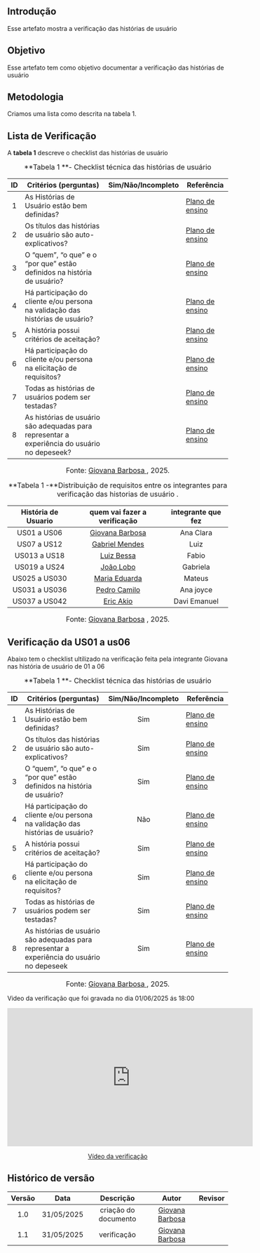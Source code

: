 ## Introdução

Esse artefato mostra a verificação das histórias de usuário

## Objetivo

Esse artefato tem como objetivo documentar a verificação das histórias de usuário

## Metodologia

Criamos uma lista como descrita na tabela 1.

## Lista de Verificação

A **tabela 1** descreve o checklist das histórias de usuário

<font size="3"><p style="text-align: center">**Tabela 1 **- Checklist técnica das histórias de usuário </p></font>

| ID | Critérios (perguntas)                                                                                                                   | Sim/Não/Incompleto | Referência |
| :-: | --------------------------------------------------------------------------------------------------------------------------------------- | :----------------: | ---------- |
| 1      | As Histórias de Usuário estão bem definidas?                                                | |[Plano de ensino](http://127.0.0.1:8000/2025.1-DetranDF/Apresenta%C3%A7%C3%B5es/Apresenta%C3%A7%C3%A3o%20das%20Etapas/Apresenta%C3%A7%C3%A3o4/#criterios-para-entrega)                                         | 
| 2      | Os títulos das histórias de usuário são auto-explicativos?                                  | |[Plano de ensino](http://127.0.0.1:8000/2025.1-DetranDF/Apresenta%C3%A7%C3%B5es/Apresenta%C3%A7%C3%A3o%20das%20Etapas/Apresenta%C3%A7%C3%A3o4/#criterios-para-entrega)                                         | 
| 3      | O “quem”, “o que” e o “por que” estão definidos na história de usuário?                     | |[Plano de ensino](http://127.0.0.1:8000/2025.1-DetranDF/Apresenta%C3%A7%C3%B5es/Apresenta%C3%A7%C3%A3o%20das%20Etapas/Apresenta%C3%A7%C3%A3o4/#criterios-para-entrega)                                         | 
| 4      | Há participação do cliente e/ou persona na validação das histórias de usuário?              | |[Plano de ensino](http://127.0.0.1:8000/2025.1-DetranDF/Apresenta%C3%A7%C3%B5es/Apresenta%C3%A7%C3%A3o%20das%20Etapas/Apresenta%C3%A7%C3%A3o4/#criterios-para-entrega)                                         | 
| 5      | A história possui critérios de aceitação?                                                   | |[Plano de ensino](http://127.0.0.1:8000/2025.1-DetranDF/Apresenta%C3%A7%C3%B5es/Apresenta%C3%A7%C3%A3o%20das%20Etapas/Apresenta%C3%A7%C3%A3o4/#criterios-para-entrega)                                         | 
| 6      | Há participação do cliente e/ou persona na elicitação de requisitos?                        | |[Plano de ensino](http://127.0.0.1:8000/2025.1-DetranDF/Apresenta%C3%A7%C3%B5es/Apresenta%C3%A7%C3%A3o%20das%20Etapas/Apresenta%C3%A7%C3%A3o4/#criterios-para-entrega)                                         | 
| 7      | Todas as histórias de usuários podem ser testadas?                                          | |[Plano de ensino](http://127.0.0.1:8000/2025.1-DetranDF/Apresenta%C3%A7%C3%B5es/Apresenta%C3%A7%C3%A3o%20das%20Etapas/Apresenta%C3%A7%C3%A3o4/#criterios-para-entrega)                                         | 
| 8      | As histórias de usuário são adequadas para representar a experiência do usuário no depeseek? | |[Plano de ensino](http://127.0.0.1:8000/2025.1-DetranDF/Apresenta%C3%A7%C3%B5es/Apresenta%C3%A7%C3%A3o%20das%20Etapas/Apresenta%C3%A7%C3%A3o4/#criterios-para-entrega)                                         | 


<font size="3"><p style="text-align: center">Fonte: [Giovana Barbosa ](https://github.com/gio221), 2025.</p></font>

<a name="ref1"></a>

<font size="3"><p style="text-align: center">**Tabela 1 -**Distribuição de requisitos entre os integrantes para verificação das historias de usuário .</p></font>

| História de Usuario |             quem vai fazer a verificação          |  integrante que fez
| :-----------------: | :--------------------------------------: |  :--------------------------------------: | 
|US01 a US06| [Giovana Barbosa](https://github.com/gio221) |  Ana Clara|
|US07 a US12| [Gabriel Mendes](https://github.com/gbevi) |Luiz|
|US013 a US18| [Luiz Bessa](https://github.com/lfelipebessa) |Fabio|
|US019 a US24| [João Lobo](https://github.com/joaolobo10) | Gabriela|
|US025 a US030| [Maria Eduarda](https://github.com/maaduh) | Mateus|
|US031 a US036| [Pedro Camilo](https://github.com/PedrooCamilo) | Ana joyce|
|US037 a US042|[Eric Akio](https://github.com/eric-kingu) |Davi Emanuel|

<font size="3"><p style="text-align: center">Fonte: [Giovana Barbosa](https://github.com/gio221) , 2025.</p></font>

## Verificação da US01 a us06

Abaixo tem o checklist ultilizado na verificação feita pela integrante Giovana nas história de usuário de 01 a 06

<font size="3"><p style="text-align: center">**Tabela 1 **- Checklist técnica das histórias de usuário </p></font>

| ID | Critérios (perguntas)                                                                                                                   | Sim/Não/Incompleto | Referência |
| :-: | --------------------------------------------------------------------------------------------------------------------------------------- | :----------------: | ---------- |
| 1      | As Histórias de Usuário estão bem definidas?                                                |Sim |[Plano de ensino](http://127.0.0.1:8000/2025.1-DetranDF/Apresenta%C3%A7%C3%B5es/Apresenta%C3%A7%C3%A3o%20das%20Etapas/Apresenta%C3%A7%C3%A3o4/#criterios-para-entrega)                                         | 
| 2      | Os títulos das histórias de usuário são auto-explicativos?                                  |Sim  |[Plano de ensino](http://127.0.0.1:8000/2025.1-DetranDF/Apresenta%C3%A7%C3%B5es/Apresenta%C3%A7%C3%A3o%20das%20Etapas/Apresenta%C3%A7%C3%A3o4/#criterios-para-entrega)                                         | 
| 3      | O “quem”, “o que” e o “por que” estão definidos na história de usuário?                     |Sim  |[Plano de ensino](http://127.0.0.1:8000/2025.1-DetranDF/Apresenta%C3%A7%C3%B5es/Apresenta%C3%A7%C3%A3o%20das%20Etapas/Apresenta%C3%A7%C3%A3o4/#criterios-para-entrega)                                         | 
| 4      | Há participação do cliente e/ou persona na validação das histórias de usuário?              | Não |[Plano de ensino](http://127.0.0.1:8000/2025.1-DetranDF/Apresenta%C3%A7%C3%B5es/Apresenta%C3%A7%C3%A3o%20das%20Etapas/Apresenta%C3%A7%C3%A3o4/#criterios-para-entrega)                                         | 
| 5      | A história possui critérios de aceitação?                                                   | Sim |[Plano de ensino](http://127.0.0.1:8000/2025.1-DetranDF/Apresenta%C3%A7%C3%B5es/Apresenta%C3%A7%C3%A3o%20das%20Etapas/Apresenta%C3%A7%C3%A3o4/#criterios-para-entrega)                                         | 
| 6      | Há participação do cliente e/ou persona na elicitação de requisitos?                        |Sim  |[Plano de ensino](http://127.0.0.1:8000/2025.1-DetranDF/Apresenta%C3%A7%C3%B5es/Apresenta%C3%A7%C3%A3o%20das%20Etapas/Apresenta%C3%A7%C3%A3o4/#criterios-para-entrega)                                         | 
| 7      | Todas as histórias de usuários podem ser testadas?                                          |Sim  |[Plano de ensino](http://127.0.0.1:8000/2025.1-DetranDF/Apresenta%C3%A7%C3%B5es/Apresenta%C3%A7%C3%A3o%20das%20Etapas/Apresenta%C3%A7%C3%A3o4/#criterios-para-entrega)                                         | 
| 8      | As histórias de usuário são adequadas para representar a experiência do usuário no depeseek | Sim |[Plano de ensino](http://127.0.0.1:8000/2025.1-DetranDF/Apresenta%C3%A7%C3%B5es/Apresenta%C3%A7%C3%A3o%20das%20Etapas/Apresenta%C3%A7%C3%A3o4/#criterios-para-entrega)                                         | 


<font size="3"><p style="text-align: center">Fonte: [Giovana Barbosa ](https://github.com/gio221), 2025.</p></font>

<a name="ref1"></a>


Video da verificação que foi gravada no dia 01/06/2025 ás 18:00
 
<p style="text-align: center"><iframe width="560" height="315" src="https://youtube.com/embed/8-Vy1ef8YdI" title="YouTube video player" frameborder="0" allow="accelerometer; autoplay; clipboard-write; encrypted-media; gyroscope; picture-in-picture; web-share" referrerpolicy="strict-origin-when-cross-origin" allowfullscreen></iframe></p>
 <p style="text-align: center"><a href="https://youtu.be/8-Vy1ef8YdI" target="blanket">Vídeo da verificação </a></p>

## Histórico de versão

| Versão |    Data    |       Descrição        |                     Autor                      |                  Revisor                   |
| :----: | :--------: | :--------------------: | :--------------------------------------------: | :----------------------------------------: |
|  1.0   | 31/05/2025 | criação do documento |  [Giovana Barbosa](https://github.com/gio221)   | |
|1.1|31/05/2025 | verificação|  [Giovana Barbosa](https://github.com/gio221)   | |